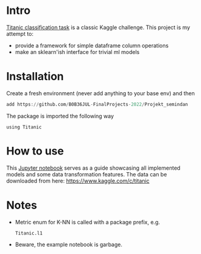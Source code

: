# Intro
[Titanic classification task](https://www.kaggle.com/c/titanic) is a classic Kaggle challenge. This project is my attempt to:
* provide a framework for simple dataframe column operations
* make an sklearn'ish interface for trivial ml models
# Installation
Create a fresh environment (never add anything to your base env) and then
``` julia
add https://github.com/B0B36JUL-FinalProjects-2022/Projekt_semindan
```
The package is imported the following way
```
using Titanic
```
# How to use
This [Jupyter notebook](https://github.com/B0B36JUL-FinalProjects-2022/Projekt_semindan/blob/main/examples/main.ipynb) serves as a guide showcasing all implemented models and some data transformation features.
The data can be downloaded from here: https://www.kaggle.com/c/titanic

# Notes
* Metric enum for K-NN is called with a package prefix, e.g.
    ```
    Titanic.l1
    ```
* Beware, the example notebook is garbage.